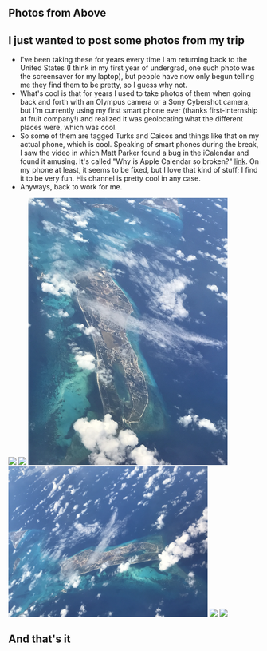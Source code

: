 ## Photos from Above

## I just wanted to post some photos from my trip
- I've been taking these for years every time I am returning back to the United States (I think in my first year of undergrad,
one such photo was the screensaver for my laptop), but people have now only begun telling me they find them to be pretty,
so I guess why not.
- What's cool is that for years I used to take photos of them when going back and forth with an Olympus camera or a Sony
Cybershot camera, but I'm currently using my first smart phone ever (thanks first-internship at fruit company!) and realized
it was geolocating what the different places were, which was cool.
- So some of them are tagged Turks and Caicos and things like that on my actual phone, which is cool. Speaking of smart phones
during the break, I saw the video in which Matt Parker found a bug in the iCalendar and found it amusing. It's called "Why is
Apple Calendar so broken?" [link](https://www.youtube.com/watch?v=ER1a6jgW1Gs). On my phone at least, it seems to be fixed,
but I love that kind of stuff; I find it to be very fun. His channel is pretty cool in any case.
- Anyways, back to work for me.

<img src="/images1/beacn24/miami241.png" width="400">

<img src="/images1/beacn24/miami242.png" width="400">


<img src="/images1/beacn24/miami243.png" width="400">


<img src="/images1/beacn24/miami244.png" width="400">


<img src="/images1/beacn24/miami245.png" width="400">

<img src="/images1/beacn24/miami246.png" width="400">

## And that's it
